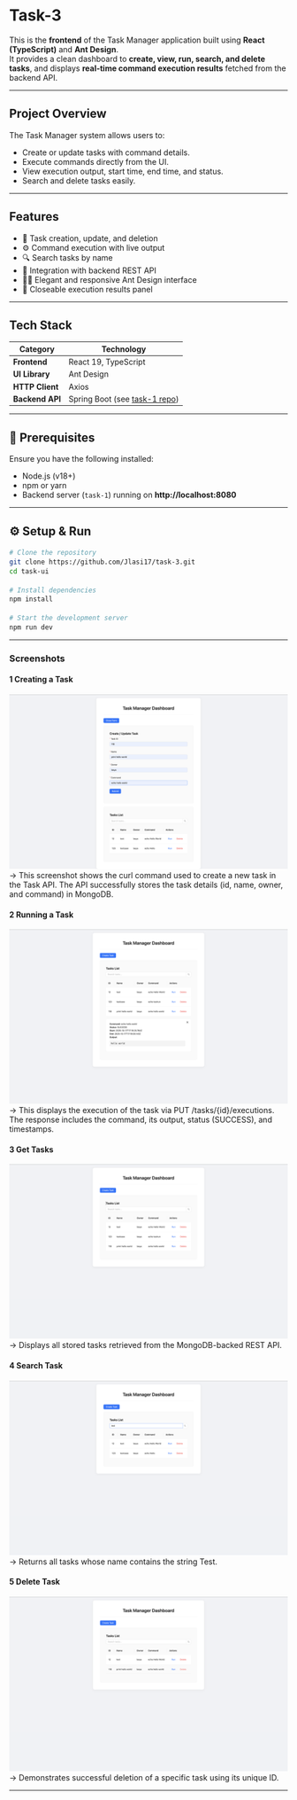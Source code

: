 # Task-3

This is the **frontend** of the Task Manager application built using **React (TypeScript)** and **Ant Design**.  
It provides a clean dashboard to **create, view, run, search, and delete tasks**, and displays **real-time command execution results** fetched from the backend API.

---

## Project Overview

The Task Manager system allows users to:

- Create or update tasks with command details.
- Execute commands directly from the UI.
- View execution output, start time, end time, and status.
- Search and delete tasks easily.

---

## Features

- 🎯 Task creation, update, and deletion
- ⚙️ Command execution with live output
- 🔍 Search tasks by name
- 💾 Integration with backend REST API
- 🧑‍💻 Elegant and responsive Ant Design interface
- 🧭 Closeable execution results panel

---

## Tech Stack

| Category        | Technology                                                             |
| --------------- | ---------------------------------------------------------------------- |
| **Frontend**    | React 19, TypeScript                                                   |
| **UI Library**  | Ant Design                                                             |
| **HTTP Client** | Axios                                                                  |
| **Backend API** | Spring Boot (see [task-1 repo](https://github.com/Jlasi17/task-1.git)) |

---

## 🧰 Prerequisites

Ensure you have the following installed:

- Node.js (v18+)
- npm or yarn
- Backend server (`task-1`) running on **http://localhost:8080**

---

## ⚙️ Setup & Run

```bash
# Clone the repository
git clone https://github.com/Jlasi17/task-3.git
cd task-ui

# Install dependencies
npm install

# Start the development server
npm run dev
```

---

### Screenshots

#### 1️ Creating a Task

![Create Task](screenshots/create-task.png)
→ This screenshot shows the curl command used to create a new task in the Task API. The API successfully stores the task details (id, name, owner, and command) in MongoDB.

#### 2️ Running a Task

![Run Task](screenshots/run-task.png)
→ This displays the execution of the task via PUT /tasks/{id}/executions. The response includes the command, its output, status (SUCCESS), and timestamps.

#### 3 Get Tasks

![Get Task](screenshots/get-task.png)
→ Displays all stored tasks retrieved from the MongoDB-backed REST API.

#### 4 Search Task

![Search Task](screenshots/search-task.png)
→ Returns all tasks whose name contains the string Test.

#### 5 Delete Task

![Delete Task](screenshots/delete-task.png)
→ Demonstrates successful deletion of a specific task using its unique ID.

---
